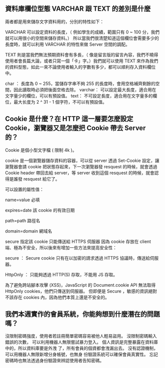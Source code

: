 ## 資料庫欄位型態 VARCHAR 跟 TEXT 的差別是什麼

兩者都是用來儲存文字資料用的，分別的特性如下：

VARCHAR 可以設定資料的長度，（ 例如學生的成績，範圍只有 0 ~ 100 分，我們就可以用很小的空間來儲存資料。） 所以當我們很清楚知道這個欄位會需要多少的長度時，就可以利用 VARCHAR 的特性來做 Server 空間的調配。

TEXT 則是當我們無法預期資料會有多長，（ 像是留言版的留言內容，我們不曉得使用者會長篇大論，或者只寫一個「卡」字。）我們就可以使用 TEXT 來作為我們的資料型態，如此一來不論使用者輸入的字數有多少，都可以順利存入資料欄位中。

char ： 長度為 0 ~ 255，當儲存字串不夠 255 的長度時，會用空格補齊剩餘的空間，因此讀取時必須把後面空格去除。
varchar： 可以設定最大長度，適合用在文字量少的欄位，可以有預設值。
text： 不可設定長度，適合用在文字量多的欄位，最大长度为 2 ^ 31 - 1 個字符，不可以有預設值。

## Cookie 是什麼？在 HTTP 這一層要怎麼設定 Cookie，瀏覽器又是怎麼把 Cookie 帶去 Server 的？

Cookie 是個小型文字檔 ( 限制 4k )。

cookie 是一個瀏覽器儲存資料的容器，可以從 server 透過 Set-Cookie 設定，讓瀏覽器會請 cookie 把狀態存起來，下一次瀏覽器發 resquest 的時候，就會透過 Cookie header 帶回去給 server，等 server 收到這個 resquest 的時候，就會認得是誰發 resquest 給它了。

可以設置的屬性值：

name=value 必填

expires=date 該 cookie 的有效日期

path=path 路徑名

domain=domain 網域名

secure 指定該 cookie 只能傳送給 HTTPS 伺服器 因為 cookie 存放在 client 端、極為不安全，所以後來有增加一些方法來提高安全性：

secure ： Secure cookie 只有在以加密的請求透過 HTTPS 協議時，傳送給伺服器。

HttpOnly ： 只能夠透過 HTTP(S) 存取，不能用 JS 存取。

為了避免跨站腳本攻擊 (XSS)，JavaScript 的 Document.cookie API 無法取得 HttpOnly cookies，他們只傳送到伺服器。 但即便是 Secure ，敏感的資訊絕對不該存在 cookies 內，因為他們本質上還是不安全的。

## 我們本週實作的會員系統，你能夠想到什麼潛在的問題嗎？

沒限制密碼強度，使用者若註冊簡單密碼容易被他人輕易盜用。 沒限制密碼輸入錯誤的次數，
可以利用機器人無限嘗試暴力登入。 個人資訊是完整暴露在資料庫中的，所以資料庫要是外洩
了，所有會員的個資都會洩漏出去。 沒有認證機制，可以用機器人無限新增分身帳號，也無身
份驗證系統可以確保會員真實性。 忘記密碼時也無法透過身份驗證來辨認使用者告知密碼。
